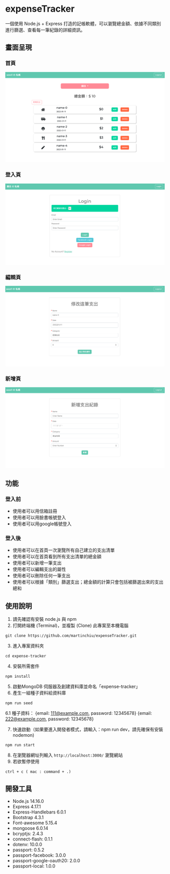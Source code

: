 # expenseTracker
一個使用 Node.js + Express 打造的記帳軟體，可以瀏覽總金額、依據不同類別進行篩選、查看每一筆紀錄的詳細資訊。

## 畫面呈現
### 首頁
![首頁](https://github.com/martinchiu/expenseTracker/blob/main/public/image/3.a3首頁.png)
### 登入頁
![登入頁](https://github.com/martinchiu/expenseTracker/blob/main/public/image/3.a3登入頁.png)
### 編輯頁
![編輯頁](https://github.com/martinchiu/expenseTracker/blob/main/public/image/3.a3編輯頁.png)
### 新增頁
![新增頁](https://github.com/martinchiu/expenseTracker/blob/main/public/image/3.a3新增頁.png)

## 功能
### 登入前
- 使用者可以用信箱註冊
- 使用者可以用臉書帳號登入
- 使用者可以用google帳號登入
### 登入後
- 使用者可以在首頁一次瀏覽所有自己建立的支出清單
- 使用者可以在首頁看到所有支出清單的總金額
- 使用者可以新增一筆支出
- 使用者可以編輯支出的屬性
- 使用者可以刪除任何一筆支出
- 使用者可以根據「類別」篩選支出；總金額的計算只會包括被篩選出來的支出總和

## 使用說明
1. 請先確認有安裝 node.js 與 npm
2. 打開終端機 (Terminal)，並複製 (Clone) 此專案至本機電腦
```
git clone https://github.com/martinchiu/expenseTracker.git
```
3. 進入專案資料夾
```
cd expense-tracker
```
4. 安裝所需套件
```
npm install
```
5. 啟動MongoDB 伺服器及創建資料庫並命名「expense-tracker」
6. 產生一組種子資料給資料庫
```
npm run seed
```
6.1 種子資料：
{email: 111@example.com, password: 12345678} 
{email: 222@example.com, password: 12345678}

7. 快速啟動（如果要進入開發者模式，請輸入：npm run dev，請先確保有安裝nodemon)
```
npm run start
``` 
8. 在瀏覽器網址列輸入 `http://localhost:3000/` 瀏覽網站
9. 若欲暫停使用
```
ctrl + c ( mac : command + .)
```

## 開發工具
- Node.js 14.16.0
- Express 4.17.1
- Express-Handlebars 6.0.1
- Bootstrap 4.3.1
- Font-awesome 5.15.4
- mongoose 6.0.14
- bcryptjs: 2.4.3
- connect-flash: 0.1.1
- dotenv: 10.0.0
- passport: 0.5.2
- passport-facebook: 3.0.0
- passport-google-oauth20: 2.0.0
- passport-local: 1.0.0